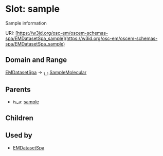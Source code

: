 
# Slot: sample

Sample information

URI: [https://w3id.org/osc-em/oscem-schemas-spa/EMDatasetSpa_sample](https://w3id.org/osc-em/oscem-schemas-spa/EMDatasetSpa_sample)


## Domain and Range

[EMDatasetSpa](EMDatasetSpa.md) &#8594;  <sub>1..1</sub> [SampleMolecular](SampleMolecular.md)

## Parents

 *  is_a: [sample](sample.md)

## Children


## Used by

 * [EMDatasetSpa](EMDatasetSpa.md)
